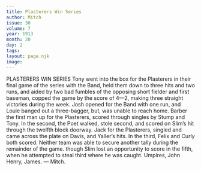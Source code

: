 ```yaml
---
title: Plasterers Win Series
author: Mitch
issue: 30
volume: 7
year: 1913
month: 20
day: 2
tags:
layout: page.njk
image:
---
```

PLASTERERS WIN SERIES    Tony went into the box for the Plasterers in their final game of the series with the Band, held them down to three hits and two runs, and aided by two bad fumbles of the opposing short fielder and first baseman, copped the game by the score of 4—2, making three straight victories during the week. Josh opened for the Band with one run, and Louie banged out a three-bagger, but, was unable to reach home. Barber the first man up for the Plasterers, scored through singles by Stump and Tony. In the second, the Poet walked, stole second, and scored on Slim’s hit through the twelfth block doorway. Jack for the Plasterers, singled and came across the plate on Davis, and Yaller’s hits. In the third, Felix and Curly both scored. Neither team was able to secure another tally during the remainder of the game. though Slim lost an opportunity to score in the fifth, when he attempted to steal third where he was caught. Umpires, John Henry, James. — Mitch.    

